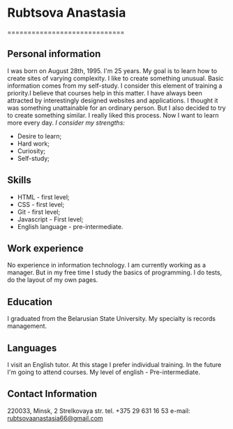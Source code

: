 # Rubtsova Anastasia 
=============================

## Personal information 
I was born on August 28th, 1995. I'm 25 years. 
My goal is to learn how to create sites of varying complexity. I like to create something unusual.
Basic information comes from my self-study. I consider this element of training a priority.I believe that courses help in this matter.
I have always been attracted by interestingly designed websites and applications. I thought it was something unattainable for an ordinary person. 
But I also decided to try to create something similar. I really liked this process. Now I want to learn more every day.
 _I consider my strengths:_
* Desire to learn;
* Hard work;
* Curiosity;
* Self-study;

## Skills
* HTML - first level;
* CSS - first level;
* Git - first level;
* Javascript - First level;
* English language - pre-intermediate.

## Work experience
No experience in information technology. I am currently working as a manager. 
But in my free time I study the basics of programming. I do tests, do the layout of my own pages.

## Education
I graduated from the Belarusian State University. My specialty is records management.

## Languages
I visit an English tutor. At this stage I prefer individual training.
In the future I'm going to attend courses.
My level of english - Pre-intermediate.

## Contact Information
220033, Minsk, 2 Strelkovaya str.
tel. +375 29 631 16 53
e-mail: rubtsovaanastasia66@gmail.com



